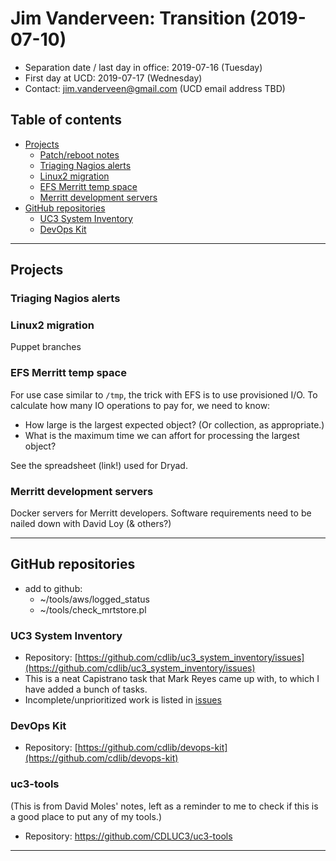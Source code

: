 # Jim Vanderveen: Transition (2019-07-10)

- Separation date / last day in office: 2019-07-16 (Tuesday) 
- First day at UCD: 2019-07-17 (Wednesday)
- Contact: [jim.vanderveen@gmail.com](mailto:jim.vanderveen+cdl@gmail.com) (UCD email address TBD)

## Table of contents

- [Projects](#projects)
   - [Patch/reboot notes](2019-07-12-patch-notes.txt)
   - [Triaging Nagios alerts](#triaging-nagios-alerts)
   - [Linux2 migration](#linux2-migration)
   - [EFS Merritt temp space](#efs-merritt-temp-space)
   - [Merritt development servers](#merritt-development-servers)
- [GitHub repositories](#github-repositories)
   - [UC3 System Inventory](#uc3-system-inventory)
   - [DevOps Kit](#devops-kit)

---

## Projects

### Triaging Nagios alerts

### Linux2 migration

Puppet branches

### EFS Merritt temp space

For use case similar to `/tmp`, the trick with EFS is to use provisioned I/O.
To calculate how many IO operations to pay for, we need to know:

- How large is the largest expected object? (Or collection, as appropriate.)
- What is the maximum time we can affort for processing the largest object?

See the spreadsheet (link!) used for Dryad.

### Merritt development servers

Docker servers for Merritt developers.
Software requirements need to be nailed down with David Loy (& others?)

---

## GitHub repositories

- add to github:
  - ~/tools/aws/logged_status
  - ~/tools/check_mrtstore.pl

### UC3 System Inventory

- Repository: [https://github.com/cdlib/uc3_system_inventory/issues](https://github.com/cdlib/uc3_system_inventory/issues)
- This is a neat Capistrano task that Mark Reyes came up with, to which I have
  added a bunch of tasks.
- Incomplete/unprioritized work is listed in [issues](https://github.com/cdlib/uc3_system_inventory/issues)

### DevOps Kit

- Repository: [https://github.com/cdlib/devops-kit](https://github.com/cdlib/devops-kit)

### uc3-tools

(This is from David Moles' notes, left as a reminder to me to check if this is
a good place to put any of my tools.)

- Repository: https://github.com/CDLUC3/uc3-tools

---


